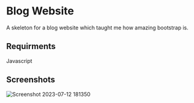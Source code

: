 # Blog Website
A skeleton for a blog website which taught me how amazing bootstrap is.

## Requirments

Javascript

## Screenshots

![Screenshot 2023-07-12 181350](https://github.com/Muguai/Assignment1BankWorkLaptop/assets/37656342/33aaf457-8916-4fb0-8c20-341e77753d46)
